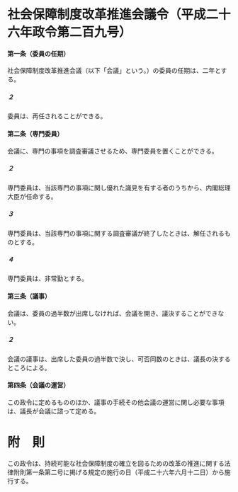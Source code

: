 # 社会保障制度改革推進会議令（平成二十六年政令第二百九号）
#### 第一条（委員の任期）
社会保障制度改革推進会議（以下「会議」という。）の委員の任期は、二年とする。
##### ２
委員は、再任されることができる。
#### 第二条（専門委員）
会議に、専門の事項を調査審議させるため、専門委員を置くことができる。
##### ２
専門委員は、当該専門の事項に関し優れた識見を有する者のうちから、内閣総理大臣が任命する。
##### ３
専門委員は、当該専門の事項に関する調査審議が終了したときは、解任されるものとする。
##### ４
専門委員は、非常勤とする。
#### 第三条（議事）
会議は、委員の過半数が出席しなければ、会議を開き、議決することができない。
##### ２
会議の議事は、出席した委員の過半数で決し、可否同数のときは、議長の決するところによる。
#### 第四条（会議の運営）
この政令に定めるもののほか、議事の手続その他会議の運営に関し必要な事項は、議長が会議に諮って定める。
# 附　則
この政令は、持続可能な社会保障制度の確立を図るための改革の推進に関する法律附則第一条第二号に掲げる規定の施行の日（平成二十六年六月十二日）から施行する。
